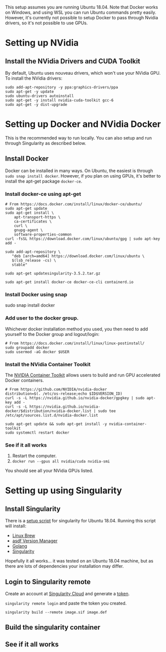 This setup assumes you are running Ubuntu 18.04.  Note that Docker works on Windows, and using WSL you can run Ubuntu commands pretty easily.  However, it's currently not possible to setup Docker to pass through Nvidia drivers, so it's not possible to use GPUs.

# Setting up NVidia

## Install the NVidia Drivers and CUDA Toolkit

By default, Ubuntu uses nouveau drivers, which won't use your NVidia GPU.  To install the NVidia drivers:

```
sudo add-apt-repository -y ppa:graphics-drivers/ppa
sudo apt-get -y update
sudo ubuntu-drivers autoinstall
sudo apt-get -y install nvidia-cuda-toolkit gcc-6
sudo apt-get -y dist-upgrade
```

# Setting up Docker and NVidia Docker

This is the recommended way to run locally.  You can also setup and run through Singularity as described below.

## Install Docker

Docker can be installed in many ways.  On Ubuntu, the easiest is through `sudo snap install docker`.  However, if you plan on using GPUs, it's better to install the apt-get package `docker-ce`.

### Install docker-ce using apt-get

```
# From https://docs.docker.com/install/linux/docker-ce/ubuntu/
sudo apt-get update
sudo apt-get install \
    apt-transport-https \
    ca-certificates \
    curl \
    gnupg-agent \
    software-properties-common
curl -fsSL https://download.docker.com/linux/ubuntu/gpg | sudo apt-key add -

sudo add-apt-repository \
   "deb [arch=amd64] https://download.docker.com/linux/ubuntu \
   $(lsb_release -cs) \
   stable"

sudo apt-get updatesingularity-3.5.2.tar.gz

sudo apt-get install docker-ce docker-ce-cli containerd.io
```

### Install Docker using snap

sudo snap install docker

### Add user to the docker group.

Whichever docker installation method you used, you then need to add yourself to the Docker group and logout/login:

```
# From https://docs.docker.com/install/linux/linux-postinstall/
sudo groupadd docker
sudo usermod -aG docker $USER
```

### Install the NVidia Container Toolkit

The [NVIDIA Container Toolkit](https://github.com/NVIDIA/nvidia-docker) allows users to build and run GPU accelerated Docker containers.

```
# From https://github.com/NVIDIA/nvidia-docker
distribution=$(. /etc/os-release;echo $ID$VERSION_ID)
curl -s -L https://nvidia.github.io/nvidia-docker/gpgkey | sudo apt-key add -
curl -s -L https://nvidia.github.io/nvidia-docker/$distribution/nvidia-docker.list | sudo tee /etc/apt/sources.list.d/nvidia-docker.list

sudo apt-get update && sudo apt-get install -y nvidia-container-toolkit
sudo systemctl restart docker
```

### See if it all works

1. Restart the computer.
2. `docker run --gpus all nvidia/cuda nvidia-smi`

You should see all your NVidia GPUs listed.

# Setting up using Singularity

## Install Singularity

There is a [setup script](../setup/singularity.sh) for singularity for Ubuntu 18.04.  Running this script will install:

- [Linux Brew](https://docs.brew.sh/Homebrew-on-Linux)
- [asdf Version Manager](https://asdf-vm.com/)
- [Golang](https://golang.org/)
- [Singularity](https://sylabs.io/docs/)

Hopefully it all works... it was tested on an Ubuntu 18.04 machine, but as there are lots of dependencies your installation may differ.

## Login to Singularity remote

Create an account at [Singularity Cloud](https://cloud.sylabs.io/home) and generate a [token](https://cloud.sylabs.io/auth/tokens).

`singularity remote login` and paste the token you created.

`singularity build --remote image.sif image.def`

## Build the singularity container


## See if it all works